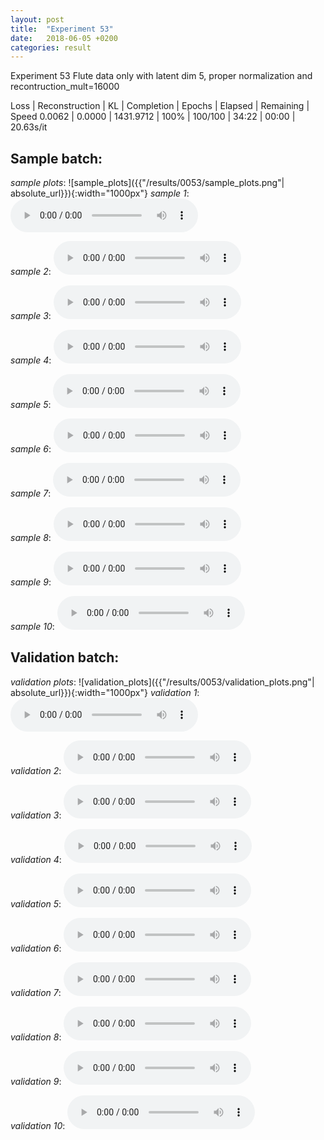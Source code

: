 ```yaml
---
layout: post
title:  "Experiment 53"
date:   2018-06-05 +0200
categories: result
---
```

Experiment 53
Flute data only with latent dim 5, proper normalization and recontruction_mult=16000

Loss | Reconstruction | KL | Completion | Epochs | Elapsed | Remaining | Speed
0.0062 | 0.0000 | 1431.9712 | 100% | 100/100 | 34:22 | 00:00 | 20.63s/it



## **Sample batch**:
_sample plots_:
![sample_plots]({{"/results/0053/sample_plots.png"| absolute_url}}){:width="1000px"}
_sample 1_:
<audio src="/ResultsOverview/results/0053/sample_1.wav" controls preload></audio>

_sample 2_:
<audio src="/ResultsOverview/results/0053/sample_2.wav" controls preload></audio>

_sample 3_:
<audio src="/ResultsOverview/results/0053/sample_3.wav" controls preload></audio>

_sample 4_:
<audio src="/ResultsOverview/results/0053/sample_4.wav" controls preload></audio>

_sample 5_:
<audio src="/ResultsOverview/results/0053/sample_5.wav" controls preload></audio>

_sample 6_:
<audio src="/ResultsOverview/results/0053/sample_6.wav" controls preload></audio>

_sample 7_:
<audio src="/ResultsOverview/results/0053/sample_7.wav" controls preload></audio>

_sample 8_:
<audio src="/ResultsOverview/results/0053/sample_8.wav" controls preload></audio>

_sample 9_:
<audio src="/ResultsOverview/results/0053/sample_9.wav" controls preload></audio>

_sample 10_:
<audio src="/ResultsOverview/results/0053/sample_10.wav" controls preload></audio>

## **Validation batch**:
_validation plots_:
![validation_plots]({{"/results/0053/validation_plots.png"| absolute_url}}){:width="1000px"}
_validation 1_:
<audio src="/ResultsOverview/results/0053/validation_1.wav" controls preload></audio>

_validation 2_:
<audio src="/ResultsOverview/results/0053/validation_2.wav" controls preload></audio>

_validation 3_:
<audio src="/ResultsOverview/results/0053/validation_3.wav" controls preload></audio>

_validation 4_:
<audio src="/ResultsOverview/results/0053/validation_4.wav" controls preload></audio>

_validation 5_:
<audio src="/ResultsOverview/results/0053/validation_5.wav" controls preload></audio>

_validation 6_:
<audio src="/ResultsOverview/results/0053/validation_6.wav" controls preload></audio>

_validation 7_:
<audio src="/ResultsOverview/results/0053/validation_7.wav" controls preload></audio>

_validation 8_:
<audio src="/ResultsOverview/results/0053/validation_8.wav" controls preload></audio>

_validation 9_:
<audio src="/ResultsOverview/results/0053/validation_9.wav" controls preload></audio>

_validation 10_:
<audio src="/ResultsOverview/results/0053/validation_10.wav" controls preload></audio>
